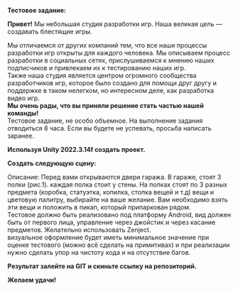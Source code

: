 **Тестовое задание:**

**Привет\!**	Мы  небольшая студия разработки игр. Наша великая цель — создавать блестящие игры.

Мы отличаемся от других компаний тем, что все наши процессы разработки игр открыты для каждого человека. Мы описываем процесс разработки в социальных сетях, прислушиваемся к мнению наших подписчиков и привлекаем их к тестированию наших игр.   
Также наша студия является центром огромного сообщества разработчиков игр, которое было создано для помощи друг другу и поддержке в таком нелегком, но интересном деле, как разработка видео игр.  
**Мы очень рады, что вы приняли решение стать частью нашей команды\!**  
Тестовое задание, не особо объемное. На выполнение задания отводиться 8 часа. Если вы будете не успевать, просьба написать заранее.

**Используя Unity 2022.3.14f создать проект.**

**Создать следующую сцену:**

Описание: Перед вами открываются двери гаража. В гараже, стоят 3 полки (рис.1). каждая полка стоит у стены. На полках стоят по 3 разных предмета (коробка, статуэтка, копилка, стопка вещей и т.д) вещи и цветовую палитру, выбирайте на ваше желание. Вам необходимо взять эти вещи и положить в пикап, который припаркован рядом.  
Тестовое должно быть реализовано под платформу Android, вид должен быть от первого лица, управление через джойстик и через касание предметов. Желательно использовать Zenject.   
визуальное оформление будет иметь минимальное значение при оценке тестового (можно всё сделать на примитивах) и при реализации нужно сделать упор на чистоту кода и на отсутствие багов.

**Результат залейте на GIT и скиньте ссылку на репозиторий.**

**Желаем удачи\!**